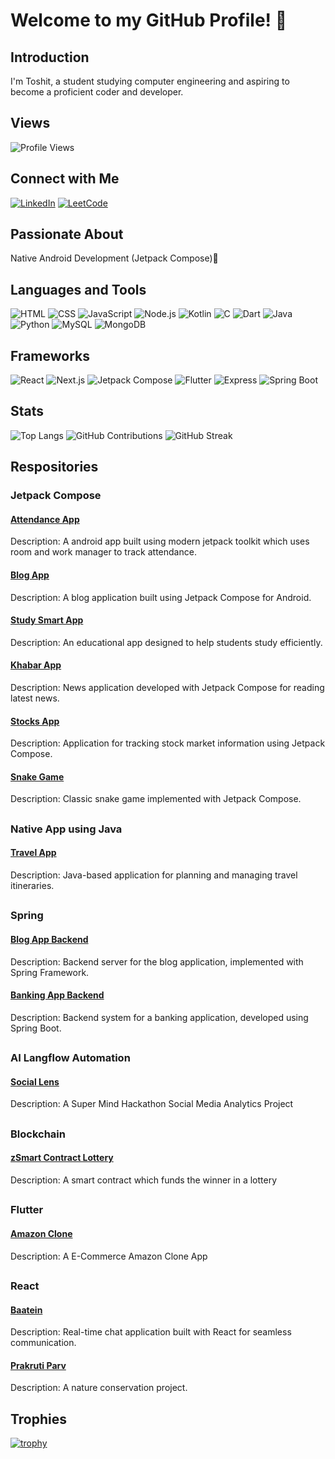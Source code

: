 # Welcome to my GitHub Profile! 👋

## Introduction
I'm Toshit, a student studying computer engineering and aspiring to become a proficient coder and developer.

## Views 
![Profile Views](https://komarev.com/ghpvc/?username=toshit-dh)

## Connect with Me
 [![LinkedIn](https://img.shields.io/badge/LinkedIn-Connect-blue)](https://www.linkedin.com/in/toshit-d-h-a2607b23b/)
 [![LeetCode](https://img.shields.io/badge/LeetCode-Compete-yellow)](https://leetcode.com/u/dato_19/)

## Passionate About
Native Android Development (Jetpack Compose)📱

## Languages and Tools
![HTML](https://img.shields.io/badge/-HTML-E34F26?logo=html5&logoColor=white)
![CSS](https://img.shields.io/badge/-CSS-1572B6?logo=css3&logoColor=white)
![JavaScript](https://img.shields.io/badge/-JavaScript-F7DF1E?logo=javascript&logoColor=black)
![Node.js](https://img.shields.io/badge/-Node.js-339933?logo=node.js&logoColor=white)
![Kotlin](https://img.shields.io/badge/-Kotlin-0095D5?logo=kotlin&logoColor=white)
![C](https://img.shields.io/badge/-C-A8B9CC?logo=c&logoColor=white)
![Dart](https://img.shields.io/badge/-Dart-0175C2?logo=dart&logoColor=white)
![Java](https://img.shields.io/badge/-Java-007396?logo=java&logoColor=white)
![Python](https://img.shields.io/badge/-Python-3776AB?logo=python&logoColor=white)
![MySQL](https://img.shields.io/badge/-MySQL-4479A1?logo=mysql&logoColor=white)
![MongoDB](https://img.shields.io/badge/-MongoDB-47A248?logo=mongodb&logoColor=white)

## Frameworks
![React](https://img.shields.io/badge/-React-61DAFB?logo=react&logoColor=white)
![Next.js](https://img.shields.io/badge/-Next.js-000000?logo=next.js&logoColor=white)
![Jetpack Compose](https://img.shields.io/badge/-Jetpack%20Compose-6200EE?logo=android&logoColor=white)
![Flutter](https://img.shields.io/badge/-Flutter-02569B?logo=flutter&logoColor=white)
![Express](https://img.shields.io/badge/-Express-000000?logo=express&logoColor=white)
![Spring Boot](https://img.shields.io/badge/-Spring%20Boot-6DB33F?logo=spring&logoColor=white)

## Stats
![Top Langs](https://github-readme-stats.vercel.app/api/top-langs/?username=toshit-dh&layout=compact)
![GitHub Contributions](https://github-readme-stats.vercel.app/api?username=toshit-dh&show_icons=true&line_height=27&count_private=true&theme=default)
![GitHub Streak](https://github-readme-streak-stats.herokuapp.com/?user=toshit-dh)


## Respositories


<div class="card" display="flex">
  <div class="container">
    <h3>Jetpack Compose</a></h3>
    <div class="card">
     <div class="container">
        <h4><a href="https://github.com/toshit-dh/attendance-app">Attendance App</a></h4>
        <p>Description: A android app built using modern jetpack toolkit which uses room and work manager to track attendance.</p>
      </div>
      <div class="container">
        <h4><a href="https://github.com/toshit-dh/blog-app-android">Blog App</a></h4>
        <p>Description: A blog application built using Jetpack Compose for Android.</p>
      </div>
    </div>
    <div class="card">
      <div class="container">
        <h4><a href="https://github.com/toshit-dh/study-smart-app">Study Smart App</a></h4>
        <p>Description: An educational app designed to help students study efficiently.</p>
      </div>
    </div>
    <div class="card">
      <div class="container">
        <h4><a href="https://github.com/toshit-dh/khabar-app">Khabar App</a></h4>
        <p>Description: News application developed with Jetpack Compose for reading latest news.</p>
      </div>
    </div>
    <div class="card">
      <div class="container">
        <h4><a href="https://github.com/toshit-dh/stock_app">Stocks App</a></h4>
        <p>Description: Application for tracking stock market information using Jetpack Compose.</p>
      </div>
    </div>
    <div class="card">
      <div class="container">
        <h4><a href="https://github.com/toshit-dh/snake-game">Snake Game</a></h4>
        <p>Description: Classic snake game implemented with Jetpack Compose.</p>
      </div>
    </div>
  </div>
</div>

##

<div class="card">
  <div class="container">
    <h3>Native App using Java</h3>
    <div class="card">
      <div class="container">
        <h4><a href="https://github.com/toshit-dh/travel-planner-app">Travel App</a></h4>
        <p>Description: Java-based application for planning and managing travel itineraries.</p>
      </div>
    </div>
  </div>
</div>

##

<div class="card">
  <div class="container">
    <h3>Spring</h3>
    <div class="card">
      <div class="container">
        <h4><a href="https://github.com/toshit-dh/blog-app-backend">Blog App Backend</a></h4>
        <p>Description: Backend server for the blog application, implemented with Spring Framework.</p>
      </div>
    </div>
    <div class="card">
      <div class="container">
        <h4><a href="https://github.com/toshit-dh/banking-app-backend">Banking App Backend</a></h4>
        <p>Description: Backend system for a banking application, developed using Spring Boot.</p>
      </div>
    </div>
  </div>
</div>

##

<div class="card">
  <div class="container">
    <h3>AI Langflow Automation</h3>
    <div class="card">
      <div class="container">
        <h4><a href="https://github.com/toshit-dh/social-lens.git">Social Lens</a></h4>
        <p>Description: A Super Mind Hackathon Social Media Analytics Project</p>
      </div>
    </div>
  </div>
</div>

##

<div class="card">
  <div class="container">
    <h3>Blockchain</h3>
    <div class="card">
      <div class="container">
        <h4><a href="https://github.com/toshit-dh/smart-contract-lottery.git">zSmart Contract Lottery</a></h4>
        <p>Description: A smart contract which funds the winner in a lottery</p>
      </div>
    </div>
  </div>
</div>

##

<div class="card">
  <div class="container">
    <h3>Flutter</h3>
    <div class="card">
      <div class="container">
        <h4><a href="https://github.com/toshit-dh/amazon-clone">Amazon Clone</a></h4>
        <p>Description: A E-Commerce Amazon Clone App</p>
      </div>
    </div>
  </div>
</div>

##

<div class="card">
  <div class="container">
    <h3>React</h3>
    <div class="card">
      <div class="container">
        <h4><a href="https://github.com/toshit-dh/realtime-chat-app">Baatein</a></h4>
        <p>Description: Real-time chat application built with React for seamless communication.</p>
      </div>
    </div>
   <div class="card">
      <div class="container">
        <h4><a href="https://github.com/toshit-dh/prakruti-parv">Prakruti Parv</a></h4>
        <p>Description: A nature conservation project.</p>
      </div>
    </div>
  </div>
</div>


## Trophies

[![trophy](https://github-profile-trophy.vercel.app/?username=toshit-dh)](https://github.com/ryo-ma/github-profile-trophy)


